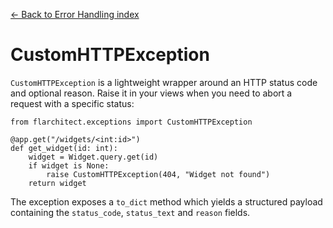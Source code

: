 [← Back to Error Handling index](index.md)

# CustomHTTPException
`CustomHTTPException` is a lightweight wrapper around an HTTP status code and
optional reason. Raise it in your views when you need to abort a request with a
specific status:
```
from flarchitect.exceptions import CustomHTTPException

@app.get("/widgets/<int:id>")
def get_widget(id: int):
    widget = Widget.query.get(id)
    if widget is None:
        raise CustomHTTPException(404, "Widget not found")
    return widget
```
The exception exposes a `to_dict` method which yields a structured payload
containing the `status_code`, `status_text` and `reason` fields.

